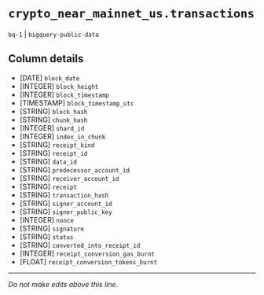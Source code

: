# `crypto_near_mainnet_us.transactions`
`bq-1` | `bigquery-public-data`

## Column details
* [DATE]      `block_date`
* [INTEGER]   `block_height`
* [INTEGER]   `block_timestamp`
* [TIMESTAMP] `block_timestamp_utc`
* [STRING]    `block_hash`
* [STRING]    `chunk_hash`
* [INTEGER]   `shard_id`
* [INTEGER]   `index_in_chunk`
* [STRING]    `receipt_kind`
* [STRING]    `receipt_id`
* [STRING]    `data_id`
* [STRING]    `predecessor_account_id`
* [STRING]    `receiver_account_id`
* [STRING]    `receipt`
* [STRING]    `transaction_hash`
* [STRING]    `signer_account_id`
* [STRING]    `signer_public_key`
* [INTEGER]   `nonce`
* [STRING]    `signature`
* [STRING]    `status`
* [STRING]    `converted_into_receipt_id`
* [INTEGER]   `receipt_conversion_gas_burnt`
* [FLOAT]     `receipt_conversion_tokens_burnt`

-------------------------------------------------------------------------------
*Do not make edits above this line.*
